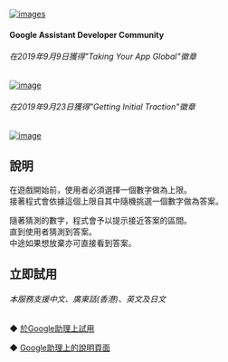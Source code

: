 [![images](https://lh3.googleusercontent.com/98fcN9pEn4mfaJJxil5jvKD6PADUa7d2LfMexZriVgMxXw47y8_If3bxuhibtClnscx4TvE0d7cP=s81)](https://assistant.google.com/services/a/uid/0000008473a60dc8)

#### Google Assistant Developer Community
###### 在2019年9月9日獲得"Taking Your App Global"徽章
[![image](https://i.imgur.com/WH77t3L.png)](https://developers.google.com/assistant/community/developer-community-program)  
###### 在2019年9月23日獲得"Getting Initial Traction"徽章 
[![image](https://i.imgur.com/P9PbU5E.png)](https://developers.google.com/assistant/community/developer-community-program)  

說明
-------
在遊戲開始前，使用者必須選擇一個數字做為上限。  
接著程式會依據這個上限自其中隨機挑選一個數字做為答案。  
 
隨著猜測的數字，程式會予以提示接近答案的區間。  
直到使用者猜測到答案。  
中途如果想放棄亦可直接看到答案。  
  
立即試用
-------
###### *本服務支援中文、廣東話(香港)、英文及日文*  
◆ [於Google助理上試用](https://assistant.google.com/services/invoke/uid/0000008473a60dc8)
  
◆ [Google助理上的說明頁面](https://assistant.google.com/services/a/uid/0000008473a60dc8)

